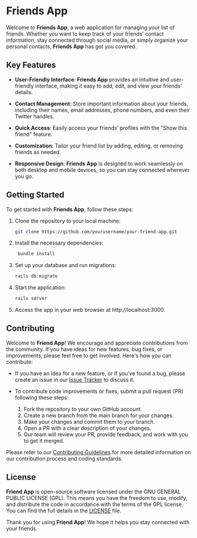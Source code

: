 # Friends App

Welcome to **Friends App**, a web application for managing your list of friends. Whether you want to keep track of your friends' contact information, stay connected through social media, or simply organize your personal contacts, **Friends App** has got you covered.

## Key Features

- **User-Friendly Interface**: **Friends App** provides an intuitive and user-friendly interface, making it easy to add, edit, and view your friends' details.

- **Contact Management**: Store important information about your friends, including their names, email addresses, phone numbers, and even their Twitter handles.

- **Quick Access**: Easily access your friends' profiles with the "Show this friend" feature.

- **Customization**: Tailor your friend list by adding, editing, or removing friends as needed.

- **Responsive Design**: **Friends App** is designed to work seamlessly on both desktop and mobile devices, so you can stay connected wherever you go.

## Getting Started

To get started with **Friends App**, follow these steps:

1. Clone the repository to your local machine:

   ```bash
   git clone https://github.com/yourusername/your-friend-app.git
2. Install the necessary dependencies:

   ```bash
    bundle install
3. Set up your database and run migrations:

   ```bash
   rails db:migrate
4. Start the application:

   ```bash
   rails server
5. Access the app in your web browser at http://localhost:3000.
   
## Contributing

Welcome to **Friend App**! We encourage and appreciate contributions from the community. If you have ideas for new features, bug fixes, or improvements, please feel free to get involved. Here's how you can contribute:

- If you have an idea for a new feature, or if you've found a bug, please create an issue in our [Issue Tracker](link-to-issue-tracker) to discuss it.

- To contribute code improvements or fixes, submit a pull request (PR) following these steps:
  1. Fork the repository to your own GitHub account.
  2. Create a new branch from the main branch for your changes.
  3. Make your changes and commit them to your branch.
  4. Open a PR with a clear description of your changes.
  5. Our team will review your PR, provide feedback, and work with you to get it merged.

Please refer to our [Contributing Guidelines](link-to-contributing-guidelines) for more detailed information on our contribution process and coding standards.

## License

**Friend App** is open-source software licensed under the GNU GENERAL PUBLIC LICENSE (GPL). This means you have the freedom to use, modify, and distribute the code in accordance with the terms of the GPL license. You can find the full details in the [LICENSE](https://github.com/captainwycliffe/Friend-App/blob/main/LICENSE) file.

Thank you for using **Friend App**! We hope it helps you stay connected with your friends.

